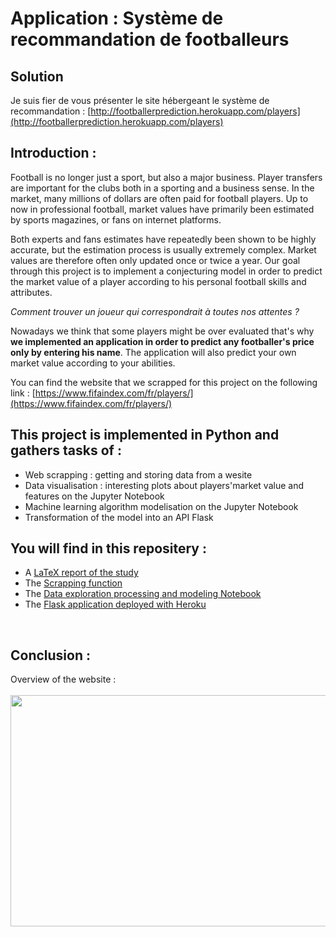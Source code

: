 # Application : Système de recommandation de footballeurs


## Solution 
Je suis fier de vous présenter le site hébergeant le système de recommandation : [http://footballerprediction.herokuapp.com/players](http://footballerprediction.herokuapp.com/players)


## Introduction :

Football is no longer just a sport, but also a major business. Player transfers are important for the clubs both in a sporting and a business sense. In the market, many millions of dollars are often paid for football players. Up to now in professional football, market values have primarily been estimated by sports magazines, or fans on internet platforms. 

Both experts and fans estimates have repeatedly been shown to be highly accurate, but the estimation process is usually extremely complex. Market values are therefore often only updated once or twice a year. Our goal through this project is to implement a conjecturing model in order to predict the market value of a player according to his personal football skills and attributes. 


*Comment trouver un joueur qui correspondrait à toutes nos attentes ?*

Nowadays we think that some players might be over evaluated that's why **we implemented an application in order to predict any footballer's price only by entering his name**. The application will also predict your own market value according to your abilities.

You can find the website that we scrapped for this project on the following link : [https://www.fifaindex.com/fr/players/](https://www.fifaindex.com/fr/players/)
<br>


## This project is implemented in Python and gathers tasks of :
* Web scrapping : getting and storing data from a wesite
* Data visualisation : interesting plots about players'market value and features on the Jupyter Notebook
* Machine learning algorithm modelisation on the Jupyter Notebook
* Transformation of the model into an API Flask
  

## You will find in this repositery : 
* A [LaTeX report of the study](https://github.com/thomastrg/Price_prediction_footballers/blob/main/rapport/Player_Value_Prediction.pdf)
* The [Scrapping function](https://github.com/thomastrg/Price_prediction_footballers/blob/main/Scrapping/Scrapping_fifaindex_function.py)
* The [Data exploration processing and modeling Notebook](https://github.com/thomastrg/Price_prediction_footballers/tree/main/Modeling)
* The [Flask application deployed with Heroku](http://footballerprediction.herokuapp.com/players)
<br> 

## Conclusion : 
Overview of the website :  <br> <br>
<img src="https://github.com/thomastrg/Price_prediction_footballers/blob/main/rapport/Hnet-image.gif" width="600" height="370"/>
